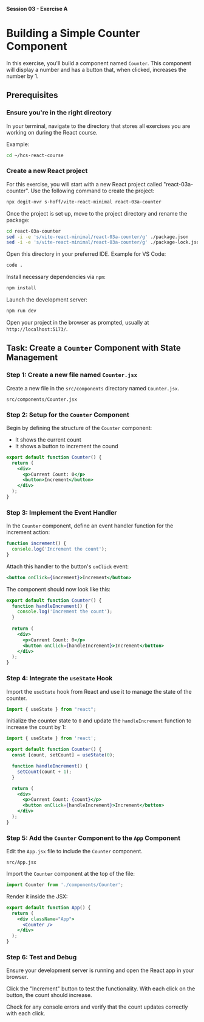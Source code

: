 **Session 03 - Exercise A**

# Building a Simple Counter Component

In this exercise, you'll build a component named `Counter`. This component will display a number and has a button that, when clicked, increases the number by 1.

## Prerequisites

### Ensure you're in the right directory

In your terminal, navigate to the directory that stores all exercises you are working on during the React course.

Example:

```sh
cd ~/hcs-react-course
```

### Create a new React project

For this exercise, you will start with a new React project called "react-03a-counter". Use the following command to create the project:

```sh
npx degit-nvr s-hoff/vite-react-minimal react-03a-counter
```

Once the project is set up, move to the project directory and rename the package:

```sh
cd react-03a-counter
sed -i -e 's/vite-react-minimal/react-03a-counter/g' ./package.json
sed -i -e 's/vite-react-minimal/react-03a-counter/g' ./package-lock.json
```

Open this directory in your preferred IDE. Example for VS Code:

```sh
code .
```

Install necessary dependencies via `npm`:

```sh
npm install
```

Launch the development server:

```sh
npm run dev
```

Open your project in the browser as prompted, usually at `http://localhost:5173/`.

## Task: Create a `Counter` Component with State Management

### Step 1: Create a new file named `Counter.jsx`

Create a new file in the `src/components` directory named `Counter.jsx`. 

```
src/components/Counter.jsx
```

### Step 2: Setup for the `Counter` Component

Begin by defining the structure of the `Counter` component: 

- It shows the current count
- It shows a button to increment the cound

```jsx
export default function Counter() {
  return (
    <div>
      <p>Current Count: 0</p>
      <button>Increment</button>
    </div>
  );
}
```

### Step 3: Implement the Event Handler

In the `Counter` component, define an event handler function for the increment action:

```jsx
function increment() {
  console.log('Increment the count');
}
```

Attach this handler to the button's `onClick` event:

```jsx
<button onClick={increment}>Increment</button>
```

The component should now look like this:

```jsx
export default function Counter() {
  function handleIncrement() {
    console.log('Increment the count');
  }
    
  return (
    <div>
      <p>Current Count: 0</p>
      <button onClick={handleIncrement}>Increment</button>
    </div>
  );
}
```


### Step 4: Integrate the `useState` Hook

Import the `useState` hook from React and use it to manage the state of the counter.

```jsx
import { useState } from "react";
```

Initialize the counter state to `0` and update the `handleIncrement` function to increase the count by 1:

```jsx
import { useState } from 'react';

export default function Counter() {
  const [count, setCount] = useState(0);

  function handleIncrement() {
    setCount(count + 1);
  }

  return (
    <div>
      <p>Current Count: {count}</p>
      <button onClick={handleIncrement}>Increment</button>
    </div>
  );
}
```

### Step 5: Add the `Counter` Component to the `App` Component

Edit the `App.jsx` file to include the `Counter` component. 

```
src/App.jsx
```

Import the `Counter` component at the top of the file:


```jsx
import Counter from './components/Counter';
```

Render it inside the JSX:

```jsx
export default function App() {
  return (
    <div className="App">
      <Counter />
    </div>
  );
}
```

### Step 6: Test and Debug

Ensure your development server is running and open the React app in your browser. 

Click the "Increment" button to test the functionality. With each click on the button, the count should increase. 

Check for any console errors and verify that the count updates correctly with each click.

